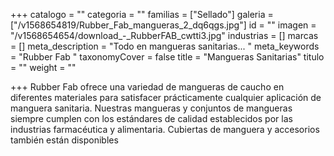 +++
catalogo = ""
categoria = ""
familias = ["Sellado"]
galeria = ["/v1568654819/Rubber_Fab_mangueras_2_dq6qgs.jpg"]
id = ""
imagen = "/v1568654654/download_-_RubberFAB_cwtti3.jpg"
industrias = []
marcas = []
meta_description = "Todo en mangueras sanitarias... "
meta_keywords = "Rubber Fab "
taxonomyCover = false
title = "Mangueras Sanitarias"
titulo = ""
weight = ""

+++
Rubber Fab ofrece una variedad de mangueras de caucho en diferentes materiales para satisfacer prácticamente cualquier aplicación de manguera sanitaria. Nuestras mangueras y conjuntos de mangueras siempre cumplen con los estándares de calidad establecidos por las industrias farmacéutica y alimentaria. Cubiertas de manguera y accesorios también están disponibles
